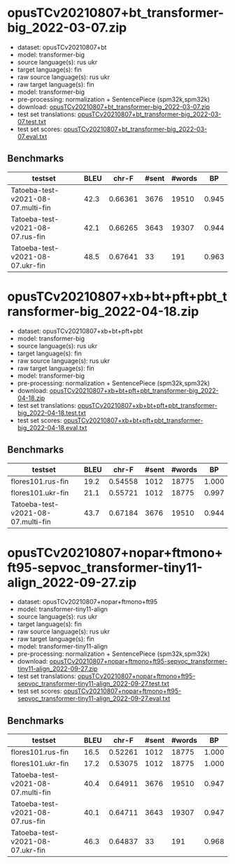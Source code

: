 # opusTCv20210807+bt_transformer-big_2022-03-07.zip

* dataset: opusTCv20210807+bt
* model: transformer-big
* source language(s): rus ukr
* target language(s): fin
* raw source language(s): rus ukr
* raw target language(s): fin
* model: transformer-big
* pre-processing: normalization + SentencePiece (spm32k,spm32k)
* download: [opusTCv20210807+bt_transformer-big_2022-03-07.zip](https://object.pouta.csc.fi/Tatoeba-MT-models/zle-fin/opusTCv20210807+bt_transformer-big_2022-03-07.zip)
* test set translations: [opusTCv20210807+bt_transformer-big_2022-03-07.test.txt](https://object.pouta.csc.fi/Tatoeba-MT-models/zle-fin/opusTCv20210807+bt_transformer-big_2022-03-07.test.txt)
* test set scores: [opusTCv20210807+bt_transformer-big_2022-03-07.eval.txt](https://object.pouta.csc.fi/Tatoeba-MT-models/zle-fin/opusTCv20210807+bt_transformer-big_2022-03-07.eval.txt)

## Benchmarks

| testset | BLEU  | chr-F | #sent | #words | BP |
|---------|-------|-------|-------|--------|----|
| Tatoeba-test-v2021-08-07.multi-fin 	| 42.3 	| 0.66361 	| 3676 	| 19510 	| 0.945 |
| Tatoeba-test-v2021-08-07.rus-fin 	| 42.1 	| 0.66265 	| 3643 	| 19307 	| 0.944 |
| Tatoeba-test-v2021-08-07.ukr-fin 	| 48.5 	| 0.67641 	| 33 	| 191 	| 0.963 |


# opusTCv20210807+xb+bt+pft+pbt_transformer-big_2022-04-18.zip

* dataset: opusTCv20210807+xb+bt+pft+pbt
* model: transformer-big
* source language(s): rus ukr
* target language(s): fin
* raw source language(s): rus ukr
* raw target language(s): fin
* model: transformer-big
* pre-processing: normalization + SentencePiece (spm32k,spm32k)
* download: [opusTCv20210807+xb+bt+pft+pbt_transformer-big_2022-04-18.zip](https://object.pouta.csc.fi/Tatoeba-MT-models/zle-fin/opusTCv20210807+xb+bt+pft+pbt_transformer-big_2022-04-18.zip)
* test set translations: [opusTCv20210807+xb+bt+pft+pbt_transformer-big_2022-04-18.test.txt](https://object.pouta.csc.fi/Tatoeba-MT-models/zle-fin/opusTCv20210807+xb+bt+pft+pbt_transformer-big_2022-04-18.test.txt)
* test set scores: [opusTCv20210807+xb+bt+pft+pbt_transformer-big_2022-04-18.eval.txt](https://object.pouta.csc.fi/Tatoeba-MT-models/zle-fin/opusTCv20210807+xb+bt+pft+pbt_transformer-big_2022-04-18.eval.txt)

## Benchmarks

| testset | BLEU  | chr-F | #sent | #words | BP |
|---------|-------|-------|-------|--------|----|
| flores101.rus-fin 	| 19.2 	| 0.54558 	| 1012 	| 18775 	| 1.000 |
| flores101.ukr-fin 	| 21.1 	| 0.55721 	| 1012 	| 18775 	| 0.997 |
| Tatoeba-test-v2021-08-07.multi-fin 	| 43.7 	| 0.67184 	| 3676 	| 19510 	| 0.944 |


# opusTCv20210807+nopar+ftmono+ft95-sepvoc_transformer-tiny11-align_2022-09-27.zip

* dataset: opusTCv20210807+nopar+ftmono+ft95
* model: transformer-tiny11-align
* source language(s): rus ukr
* target language(s): fin
* raw source language(s): rus ukr
* raw target language(s): fin
* model: transformer-tiny11-align
* pre-processing: normalization + SentencePiece (spm32k,spm32k)
* download: [opusTCv20210807+nopar+ftmono+ft95-sepvoc_transformer-tiny11-align_2022-09-27.zip](https://object.pouta.csc.fi/Tatoeba-MT-models/zle-fin-tiny/opusTCv20210807+nopar+ftmono+ft95-sepvoc_transformer-tiny11-align_2022-09-27.zip)
* test set translations: [opusTCv20210807+nopar+ftmono+ft95-sepvoc_transformer-tiny11-align_2022-09-27.test.txt](https://object.pouta.csc.fi/Tatoeba-MT-models/zle-fin-tiny/opusTCv20210807+nopar+ftmono+ft95-sepvoc_transformer-tiny11-align_2022-09-27.test.txt)
* test set scores: [opusTCv20210807+nopar+ftmono+ft95-sepvoc_transformer-tiny11-align_2022-09-27.eval.txt](https://object.pouta.csc.fi/Tatoeba-MT-models/zle-fin-tiny/opusTCv20210807+nopar+ftmono+ft95-sepvoc_transformer-tiny11-align_2022-09-27.eval.txt)

## Benchmarks

| testset | BLEU  | chr-F | #sent | #words | BP |
|---------|-------|-------|-------|--------|----|
| flores101.rus-fin 	| 16.5 	| 0.52261 	| 1012 	| 18775 	| 1.000 |
| flores101.ukr-fin 	| 17.2 	| 0.53075 	| 1012 	| 18775 	| 1.000 |
| Tatoeba-test-v2021-08-07.multi-fin 	| 40.4 	| 0.64911 	| 3676 	| 19510 	| 0.947 |
| Tatoeba-test-v2021-08-07.rus-fin 	| 40.1 	| 0.64711 	| 3643 	| 19307 	| 0.947 |
| Tatoeba-test-v2021-08-07.ukr-fin 	| 46.3 	| 0.64837 	| 33 	| 191 	| 0.968 |

